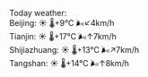 Today weather:  
Beijing: ☀️   🌡️+9°C 🌬️↙4km/h  
Tianjin: ☀️   🌡️+17°C 🌬️↑7km/h  
Shijiazhuang: ☀️   🌡️+13°C 🌬️↗7km/h  
Tangshan: ☀️   🌡️+14°C 🌬️↑8km/h  
